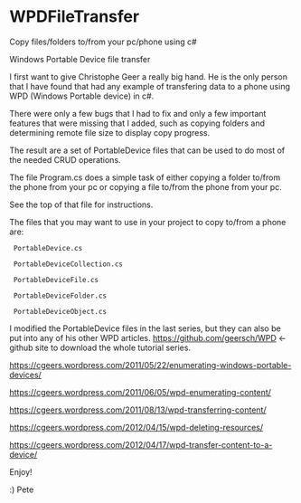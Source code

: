 # WPDFileTransfer
Copy files/folders to/from your pc/phone using c#

Windows Portable Device file transfer

I first want to give Christophe Geer a really big hand. He is the only person that I have found that had any example of transfering data to a phone using WPD (Windows Portable device) in c#.

There were only a few bugs that I had to fix and only a few important features that were missing that I added,
such as copying folders and determining remote file size to display copy progress.

The result are a set of PortableDevice files that can be used to do most of the needed CRUD operations.

The file Program.cs does a simple task of either copying a folder to/from the phone from your pc
or  copying a file to/from the phone from your pc.

See the top of that file for instructions.

The files that you may want to use in your project to copy to/from a phone are:

     PortableDevice.cs
   
     PortableDeviceCollection.cs
   
     PortableDeviceFile.cs
   
     PortableDeviceFolder.cs

     PortableDeviceObject.cs

I modified the PortableDevice files in the last series, but they can also be put into any of his other WPD articles. https://github.com/geersch/WPD <- github site to download the whole tutorial series.

https://cgeers.wordpress.com/2011/05/22/enumerating-windows-portable-devices/

https://cgeers.wordpress.com/2011/06/05/wpd-enumerating-content/

https://cgeers.wordpress.com/2011/08/13/wpd-transferring-content/

https://cgeers.wordpress.com/2012/04/15/wpd-deleting-resources/

https://cgeers.wordpress.com/2012/04/17/wpd-transfer-content-to-a-device/

Enjoy!

:) Pete
